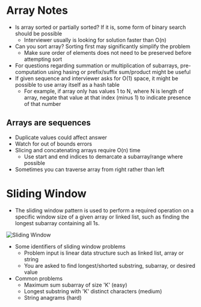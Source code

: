 # Array Notes
- Is array sorted or partially sorted? If it is, some form of binary search should be possible
    - Interviewer usually is looking for solution faster than O(n)
- Can you sort array? Sorting first may significantly simplify the problem
    - Make sure order of elements does not need to be preserved before attempting sort
- For questions regarding summation or multiplication of subarrays, pre-computation using hasing or prefix/suffix sum/product might be useful
- If given sequence and interviewer asks for O(1) space, it might be possible to use array itself as a hash table
    - For example, if array only has values 1 to N, where N is length of array, negate that value at that index (minus 1) to indicate presence of that number

## Arrays are sequences
- Duplicate values could affect answer
- Watch for out of bounds errors
- Slicing and concatenating arrays require O(n) time
    - Use start and end indices to demarcate a subarray/range where possible
- Sometimes you can traverse array from right rather than left

# Sliding Window
- The sliding window pattern is used to perform a required operation on a specific window size of a given array or linked list, such as finding the longest subarray containing all 1s.

![Sliding Window](https://hackernoon.com/images/G9YRlqC9joZNTWsi1ul7tRkO6tv1-8i6d3wi0.jpg)

- Some identifiers of sliding window problems
    - Problem input is linear data structure such as linked list, array or string
    - You are asked to find longest/shorted substring, subarray, or desired value
- Common problems
    - Maximum sum subarray of size 'K' (easy)
    - Longest substring with 'K' distinct characters (medium)
    - String anagrams (hard)
